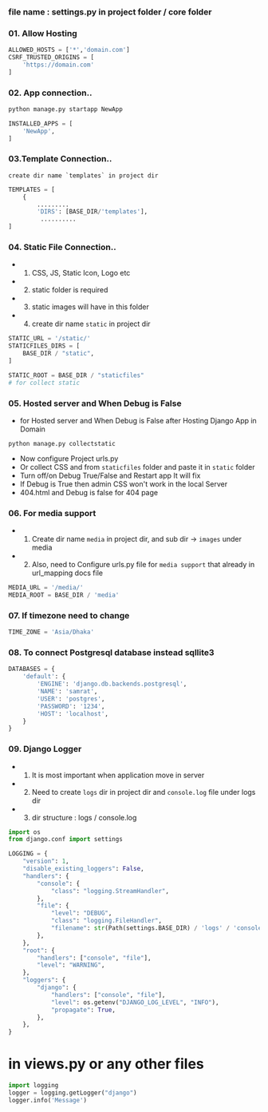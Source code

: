 ### file name : settings.py in project folder / core folder

### 01. Allow Hosting
```py
ALLOWED_HOSTS = ['*','domain.com']
CSRF_TRUSTED_ORIGINS = [
    'https://domain.com'
]
```
### 02. App connection..   
```bash
python manage.py startapp NewApp
```
```py
INSTALLED_APPS = [
    'NewApp',  
]
```
### 03.Template Connection..
```
create dir name `templates` in project dir
```
```py
TEMPLATES = [
    {
        .........
        'DIRS': [BASE_DIR/'templates'],
         ..........
]
```

### 04. Static File Connection..
- 1. CSS, JS, Static Icon, Logo etc
- 2. static folder is required
- 3. static images will have in this folder
- 4. create dir name `static` in project dir
```py
STATIC_URL = '/static/'      
STATICFILES_DIRS = [
    BASE_DIR / "static",
]

STATIC_ROOT = BASE_DIR / "staticfiles"
# for collect static
```
### 05. Hosted server and When Debug is False
- for Hosted server and When Debug is False after Hosting Django App in Domain
```
python manage.py collectstatic
```
- Now configure Project urls.py
- Or collect CSS and from `staticfiles` folder and paste it in `static` folder
- Turn off/on Debug True/False and Restart app It will fix
- If Debug is True then admin CSS won't work in the local Server
- 404.html and Debug is false for 404 page

### 06. For media support

- 1. Create dir name `media` in project dir, and sub dir -> ` images ` under media 
- 2. Also, need to Configure urls.py file for ` media support ` that already in url_mapping docs file

```py
MEDIA_URL = '/media/'
MEDIA_ROOT = BASE_DIR / 'media'
```
### 07. If timezone need to change
```py
TIME_ZONE = 'Asia/Dhaka'
```

### 08. To connect Postgresql database instead sqllite3
```py
DATABASES = {
    'default': {
        'ENGINE': 'django.db.backends.postgresql',
        'NAME': 'samrat',
        'USER': 'postgres',
        'PASSWORD': '1234',
        'HOST': 'localhost',
    }
}
```

### 09.  Django Logger
- 1. It is most important when application move in server
- 2. Need to create ` logs ` dir in project dir and `console.log` file under logs dir
- 3. dir structure :  logs / console.log  
```py
import os
from django.conf import settings

LOGGING = {
    "version": 1,
    "disable_existing_loggers": False,
    "handlers": {
        "console": {
            "class": "logging.StreamHandler",
        },
        "file": {
            "level": "DEBUG",
            "class": "logging.FileHandler",
            "filename": str(Path(settings.BASE_DIR) / 'logs' / 'console.log'),
        },
    },
    "root": {
        "handlers": ["console", "file"],
        "level": "WARNING",
    },
    "loggers": {
        "django": {
            "handlers": ["console", "file"],
            "level": os.getenv("DJANGO_LOG_LEVEL", "INFO"),
            "propagate": True,
        },
    },
}
```

# in views.py or any other files
```py
import logging
logger = logging.getLogger("django")
logger.info('Message')
```

